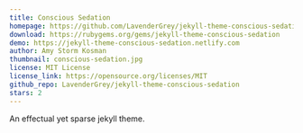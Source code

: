 ```yaml
---
title: Conscious Sedation
homepage: https://github.com/LavenderGrey/jekyll-theme-conscious-sedation
download: https://rubygems.org/gems/jekyll-theme-conscious-sedation
demo: https://jekyll-theme-conscious-sedation.netlify.com
author: Amy Storm Kosman
thumbnail: conscious-sedation.jpg
license: MIT License
license_link: https://opensource.org/licenses/MIT
github_repo: LavenderGrey/jekyll-theme-conscious-sedation
stars: 2
---
```


An effectual yet sparse jekyll theme.
